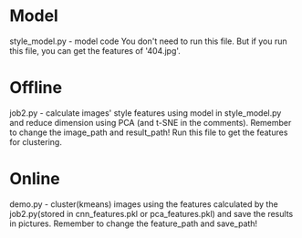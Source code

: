 # Model
style_model.py - model code
You don't need to run this file. But if you run this file, you can get the features of '404.jpg'.

# Offline
job2.py - calculate images' style features using model in style_model.py and reduce dimension using PCA (and t-SNE in the comments). 
Remember to change the image_path and result_path!
Run this file to get the features for clustering.

# Online
demo.py - cluster(kmeans) images using the features calculated by the job2.py(stored in cnn_features.pkl or pca_features.pkl) and save the results in pictures.
Remember to change the feature_path and save_path!
